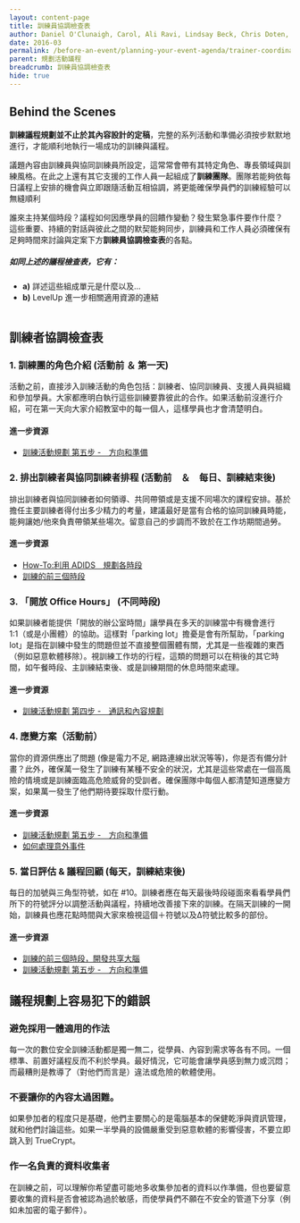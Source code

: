 ```yaml
---
layout: content-page
title: 訓練員協調檢查表 
author: Daniel O'Clunaigh, Carol, Ali Ravi, Lindsay Beck, Chris Doten, Nick Sera-Leyva
date: 2016-03
permalink: /before-an-event/planning-your-event-agenda/trainer-coordination-checklist/
parent: 規劃活動議程
breadcrumb: 訓練員協調檢查表 
hide: true
---
```

## Behind the Scenes

**訓練議程規劃並不止於其內容設計的定稿**，完整的系列活動和準備必須按步默默地進行，才能順利地執行一場成功的訓練與議程。　

議題內容由訓練員與協同訓練員所設定，這常常會帶有其特定角色、專長領域與訓練風格。在此之上還有其它支援的工作人員一起組成了**訓練團隊**。團隊若能夠依每日議程上安排的機會與立即跟隨活動互相協調，將更能確保學員們的訓練經驗可以無縫順利

誰來主持某個時段？議程如何因應學員的回饋作變動？發生緊急事件要作什麼？　這些重要、持續的對話與彼此之間的默契能夠同步，訓練員和工作人員必須確保有足夠時間來討論與定案下方**訓練員協調檢查表**的各點。
 
##### 如同上述的議程檢查表，它有：
- **a)** 詳述這些組成單元是什麼以及...
- **b)** LevelUp 進一步相關適用資源的連結 
<br><br>

## 訓練者協調檢查表 

### 1. 訓練團的角色介紹 (活動前 ＆ 第一天)

活動之前，直接涉入訓練活動的角色包括：訓練者、協同訓練員、支援人員與組織和參加學員。大家都應明白執行這些訓練要靠彼此的合作。如果活動前沒進行介紹，可在第一天向大家介紹教室中的每一個人，這樣學員也才會清楚明白。

#### 進一步資源
- [訓練活動規劃 第五步 -　方向和準備](/level-up/before-an-event/planning-your-training-event/5-orientation-preparation/)

### 2. 排出訓練者與協同訓練者排程 (活動前　＆　每日、訓練結束後)
排出訓練者與協同訓練者如何領導、共同帶領或是支援不同場次的課程安排。基於擔任主要訓練者得付出多少精力的考量，建議最好是當有合格的協同訓練員時能，能夠讓她/他來負責帶領某些場次。留意自己的步調而不致於在工作坊期間過勞。

#### 進一步資源
- [How-To:利用 ADIDS　規劃各時段](/level-up/before-an-event/preparing-sessions-using-adids/)
- [訓練的前三個時段](/level-up/you-the-trainer/first-3-sessions-of-your-event/)

### 3. 「開放 Office Hours」 (不同時段)
如果訓練者能提供「開放的辦公室時間」讓學員在多天的訓練當中有機會進行　1:1（或是小團體）的協助。這樣對「parking lot」擔憂是會有所幫助，「parking lot」是指在訓練中發生的問題但並不直接整個團體有關，尤其是一些複雜的東西（例如惡意軟體移除）。視訓練工作坊的行程，這類的問題可以在稍後的其它時間，如午餐時段、主訓練結束後、或是訓練期間的休息時間來處理。

#### 進一步資源
- [訓練活動規劃 第四步 -　通訊和內容規劃](/level-up/before-an-event/planning-your-training-event/4-communications-content-planning/)

### 4. 應變方案（活動前）

當你的資源供應出了問題 (像是電力不足, 網路連線出狀況等等)，你是否有備分計畫？此外，確保萬一發生了訓練有某種不安全的狀況，尤其是這些常處在一個高風險的情境或是訓練面臨高危險威脅的受訓者。確保團隊中每個人都清楚知道應變方案，如果萬一發生了他們期待要採取什麼行動。


#### 進一步資源
- [訓練活動規劃 第五步 -　方向和準備](/level-up/before-an-event/planning-your-training-event/5-orientation-preparation/)
- [如何處理意外事件](/level-up/you-the-trainer/how-to-handle-surprises-during-training/)

### 5. 當日評估 & 議程回顧 (每天，訓練結束後)

每日的加號與三角型符號，如在 #10。訓練者應在每天最後時段碰面來看看學員們所下的符號評分以調整活動與議程，持續地改善接下來的訓練。在隔天訓練的一開始，訓練員也應花點時間與大家來檢視這個＋符號以及Δ符號比較多的部份。

#### 進一步資源
- [訓練的前三個時段，開發共享大腦](/level-up/you-the-trainer/first-3-sessions-of-your-event/developing-a-shared-brain/)
- [訓練活動規劃 第五步 -　方向和準備](/level-up/before-an-event/planning-your-training-event/5-orientation-preparation/)

## 議程規劃上容易犯下的錯誤

### 避免採用一體適用的作法
每一次的數位安全訓練活動都是獨一無二，從學員、內容到需求等各有不同。一個標準、前置好議程反而不利於學員。最好情況，它可能會讓學員感到無力或沉悶；而最糟則是教導了（對他們而言是）違法或危險的軟體使用。


### 不要讓你的內容太過困難。
如果參加者的程度只是基礎，他們主要關心的是電腦基本的保健乾淨與資訊管理，就和他們討論這些。如果一半學員的設備嚴重受到惡意軟體的影響侵害，不要立即跳入到 TrueCrypt。


### 作一名負責的資料收集者
在訓練之前，可以理解你希望盡可能地多收集參加者的資料以作準備，但也要留意要收集的資料是否會被認為過於敏感，而使學員們不願在不安全的管道下分享（例如未加密的電子郵件）。

<br><br>
